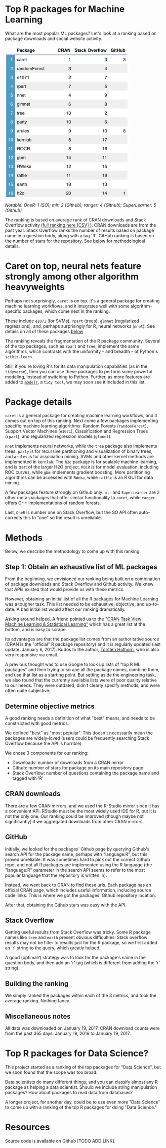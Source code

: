 # Top R packages for Machine Learning

What are the most popular ML packages? Let's look at a ranking based on package
downloads and social website activity.

<img src="img/rank.png" width=400px></img>

*Notable: OneR: 1 (SO); mlr: 2 (Github); ranger: 4 (Github); SuperLearner: 5 (Github)*
	
The ranking is based on average rank of CRAN downloads and Stack Overflow
activity ([full ranking here [CSV] ](ranking.csv)). CRAN downloads are from the past year. Stack Overflow ranks the
number of results based on package name in a question body, along with a tag
'R'. GitHub ranking is based on the number of stars for the
repository. See [below](#Methods) for methodological details.

# Caret on top, neural nets feature strongly among other algorithm heavyweights

Perhaps not surprisingly, `caret` is on top. It's a general package for
creating machine learning workflows, and it integrates well with some
algorithm-specific packages, which come next in the ranking.

These include `e1071` (for SVMs), `rpart` (trees), `glmnet` (regularized
regressions), and, perhaps surprisingly for R, neural networks (`nnet`). See details
on all of these packages [below](#Package-details)

The ranking reveals the fragmentation of the R package community. Several of
the top packages, such as `rpart` and `tree`, implement the same algorithms,
which contrasts with the uniformity - and breadth - of Python's `scikit-learn`.

Still, if you're loving R's for its data manipulation capabilities (as in the
`tidyverse`), then you can use these packages to perform some powerful
modeling, instead of switching to Python. Further, as more features are added
to [`modelr`](https://github.com/hadley/modelr), a `tidy tool`, we may soon see
it included in this list.


# Package details

`caret` is a general package for creating machine learning workflows, and it
comes out on top of this ranking. Next come a few packages implementing
specific machine learning algorithms: Random Forests (`randomForest`), Support
Vector Machines (`e1071`), Classification and Regression Trees (`rpart`), and
regularized regression models (`glmnet`).

`nnet` implements neural networks, while the `tree` package also
implements trees. `party` is for recursive partitioning and visualization of
binary trees, and `arules` is for association mining. SVMs and other kernel
methods are implemented in `kernlab`. The `h2o` package is for scalable machine
learning, and is part of the larger H2O project. `ROCR` is for model
evaluation, including ROC curves, while `gbm` implements gradient
boosting. More partitioning algorithms can be accessed with `RWeka`, while
`rattle` is an R GUI for data mining.

A few packages feature strongly on Github only: `mlr` and `SuperLearner` are 2
other meta-packages that offer similar functionality to `caret`, while `ranger`
offers C++ implementations of random forests.

Last, `OneR` is number one on Stack Overflow, but the SO API often
auto-corrects this to "one" so the result is unreliable.




# Methods

Below, we describe the methodology to come up with this ranking.

## Step 1: Obtain an exhaustive list of ML packages

From the beginning, we envisioned our ranking being built on a combination of
package downloads and Stack Overflow and Github activity. We knew that APIs
existed that would provide us with these metrics.

However, obtaining an initial list of all the R packages for Machine Learning
was a tougher task. This list needed to be exhaustive, objective, and
up-to-date. A bad initial list would affect our ranking dramatically.

Asking around helped. A friend pointed us to
the
["CRAN Task View: Machine Learning & Statistical Learning"](https://cran.r-project.org/web/views/MachineLearning.html) which
has a great list at the bottom, and is easy to scrape.

Its advantages are that the package list comes from an authoritative source
(CRAN is the "official" R package repository) and it is regularly updated (last
update: January 6, 2017). Kudos to the
author, [Torsten Hothorn](http://user.math.uzh.ch/hothorn/), who is also very
responsive via email.

A previous thought was to use Google to look up lists of "top R ML packages"
and then trying to scrape all the package names, combine them, and use that
list as a starting point. But setting aside the engineering task, we also found
that the currently available lists were of poor quality relative to our
needs. They were outdated, didn't clearly specify methods, and were often quite
subjective.


## Determine objective metrics

A good ranking needs a definition of what "best" means, and needs to be
constructed with good metrics.

We defined "best" as "most popular". This doesn't necessarily mean the packages
are widely-loved (users could be frequently searching Stack Overflow because
the API is horrible).

We chose 3 components for our ranking:

  * Downloads: number of downloads from a CRAN mirror
  * Github: number of stars for package on its main repository page
  * Stack Overflow: number of questions containing the package name and tagged
    with 'R'
    
## CRAN downloads

There are a few CRAN mirrors, and we used the R-Studio mirror since it has a
convenient API. RStudio must be the most widely used IDE for R, but it is not
the only one. Our ranking could be improved (though maybe not significantly) if
we aggregated downloads from other CRAN mirrors.


## GitHub

Initially, we looked for the packages' Github page by querying Github's search
API for the package name, perhaps with "language:R", but this proved
unreliable. It was sometimes hard to pick out the correct Github repo, and not
all R packages are implemented using the R language (the "language:R" parameter
in the search API seems to refer to the most popular language that the
repository is written in).

Instead, we went back to CRAN to find these urls. Each package has an official
CRAN page, which includes useful information, including source code links. This
is where we got the packages' Github repository location.

After that, obtaining the Github stars was easy with the API.

## Stack Overflow

Getting useful results from Stack Overflow was tricky. Some R package names
like `tree` and `earth` present obvious difficulties: Stack overflow results
may not be filter to results just for the R package, so we first added an 'r'
string to the query, which greatly helped.

A good (optimal?) strategy was to look for the package's name in the question
body, and then add an 'r' tag (which is different from adding the 'r' string).


## Building the ranking

We simply ranked the packages within each of the 3 metrics, and took the
average ranking. Nothing fancy.

## Miscellaneous notes

All data was downloaded on January 19, 2017. CRAN download counts were from the
past 365 days: January 19, 2016 to January 19, 2017.

# Top R packages for Data Science?

This project started as a ranking of the top packages for "Data Science", but
we soon found that the scope was too broad.

Data scientists do many different things, and you can classify almost any R
package as helping a data scientist. Should we include string manipulation
packages? How about packages to read data from databases?

A longer project, for another day, could be to use even more "Data Science" to
come up with a ranking of the top R packages for doing "Data Science."


# Resources
Source code is available on Github [TODO ADD LINK].
